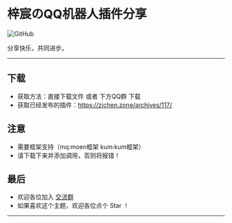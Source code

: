# 梓宸のQQ机器人插件分享

![GitHub](https://img.shields.io/github/license/zichenace/QQBot-Plugin?style=flat-square)

分享快乐，共同进步。

---

## 下载

- 获取方法：直接下载文件 或者 下方QQ群 下载
- 获取已经发布的插件：https://zichen.zone/archives/117/

## 注意

- 需要框架支持（mq:moen框架 kum:kum框架）
- 请下载下来并添加调用，否则将报错！

## 最后

- 欢迎各位加入 [交流群](https://jq.qq.com/?_wv=1027&k=P8UAGy4G)
- 如果喜欢这个主题，欢迎各位点个 Star ！

---

